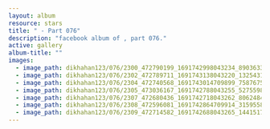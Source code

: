 ```yaml
---
layout: album
resource: stars
title: " - Part 076"
description: "facebook album of , part 076."
active: gallery
album-title: ""
images:
  - image_path: dikhahan123/076/2300_472790199_1691742998043234_8903633664661829735_n.jpg
  - image_path: dikhahan123/076/2302_472789711_1691743138043220_1325431620070705808_n.jpg
  - image_path: dikhahan123/076/2304_472740568_1691743014709899_7587675656928821896_n.jpg
  - image_path: dikhahan123/076/2305_473036167_1691742788043255_5275598952007488624_n.jpg
  - image_path: dikhahan123/076/2307_472680436_1691742718043262_8062484569658564831_n.jpg
  - image_path: dikhahan123/076/2308_472596081_1691742864709914_3159558947441034916_n.jpg
  - image_path: dikhahan123/076/2309_472714582_1691742688043265_1441517549039155893_n.jpg
---
```


